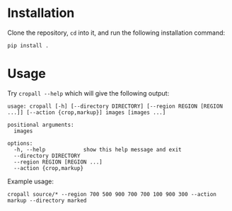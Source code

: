
# Installation

Clone the repository, `cd` into it, and run the following installation command:

`pip install .`

# Usage

Try `cropall --help` which will give the following output:

```
usage: cropall [-h] [--directory DIRECTORY] [--region REGION [REGION ...]] [--action {crop,markup}] images [images ...]

positional arguments:
  images

options:
  -h, --help            show this help message and exit
  --directory DIRECTORY
  --region REGION [REGION ...]
  --action {crop,markup}
```

Example usage:

```
cropall source/* --region 700 500 900 700 700 100 900 300 --action markup --directory marked
```
